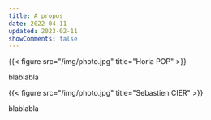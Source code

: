 ```yaml
---
title: A propos
date: 2022-04-11
updated: 2023-02-11
showComments: false
---
```


{{< figure src="/img/photo.jpg" title="Horia POP" >}}

blablabla

{{< figure src="/img/photo.jpg" title="Sebastien CIER" >}}

blablabla
